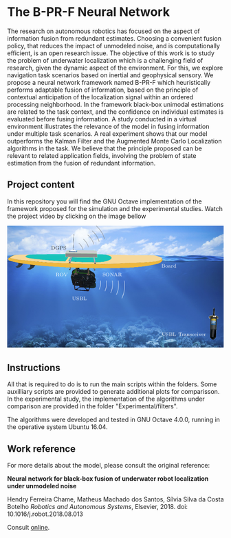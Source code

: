 # The B-PR-F Neural Network

The research on autonomous robotics has focused on the aspect of information fusion from redundant estimates. Choosing a convenient fusion policy, that reduces the impact of unmodeled noise, and is computationally efficient, is an open research issue. The objective of this work is to study the problem of underwater localization which is a challenging field of research, given the dynamic aspect of the environment. For this, we explore navigation task scenarios based on inertial and geophysical sensory. We propose a neural network framework named B-PR-F which heuristically performs adaptable fusion of information, based on the principle of contextual anticipation of the localization signal within an ordered processing neighborhood. In the framework black-box unimodal estimations are related to the task context, and the confidence on individual estimates is evaluated before fusing information. A study conducted in a virtual environment illustrates the relevance of the model in fusing information under multiple task scenarios. A real experiment shows that our model outperforms the Kalman Filter and the Augmented Monte Carlo Localization algorithms in the task. We believe that the principle proposed can be relevant to related application fields, involving the problem of state estimation from the fusion of redundant information.

## Project content

In this repository you will find the GNU Octave implementation of the framework proposed for the simulation and the experimental studies. Watch the project video by clicking on the image bellow


[![Watch the video about the work proposal](Images/setup.png)](https://www.youtube.com/watch?v=aOPSj8vMPnM&t=5s)

## Instructions

All that is required to do is to run the main scripts within the folders. Some auxilliary scripts are provided to generate additional plots for comparisson. In the experimental study, the implementation of the algorithms under comparison are provided in the folder "Experimental/filters".

The algorithms were developed and tested in GNU Octave 4.0.0, running in the operative system Ubuntu 16.04. 

## Work reference

For more details about the model, please consult the original reference:

**Neural network for black-box fusion of underwater robot localization under unmodeled noise**

Hendry Ferreira Chame, Matheus Machado dos Santos, Sílvia Silva da Costa Botelho
*Robotics and Autonomous Systems*, Elsevier, 2018. doi: 10.1016/j.robot.2018.08.013

Consult [online](https://www.sciencedirect.com/science/article/pii/S0921889018302926).


